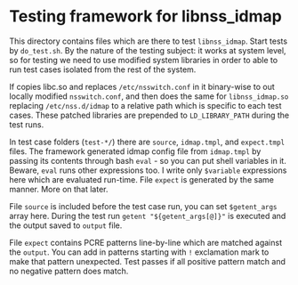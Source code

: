 # Testing framework for libnss_idmap

This directory contains files which are there to test `libnss_idmap`.
Start tests by `do_test.sh`. By the nature of the testing subject: it
works at system level, so for testing we need to use modified system libraries
in order to able to run test cases isolated from the rest of the system.

If copies libc.so and replaces `/etc/nsswitch.conf` in it binary-wise to
out locally modified `nsswitch.conf`, and then does the same for `libnss_idmap.so`
replacing `/etc/nss.d/idmap` to a relative path which is specific to each test cases.
These patched libraries are prepended to `LD_LIBRARY_PATH` during the test runs.

In test case folders (`test-*/`) there are `source`, `idmap.tmpl`, and `expect.tmpl`
files. The framework generated idmap config file from `idmap.tmpl` by passing its
contents through bash `eval` - so you can put shell variables in it. Beware, `eval`
runs other expressions too. I write only `$variable` expressions here which are
evaluated run-time. File `expect` is generated by the same manner. More on that later.

File `source` is included before the test case run, you can set `$getent_args` array
here. During the test run `getent "${getent_args[@]}"` is executed and the output saved
to `output` file.

File `expect` contains PCRE patterns line-by-line which are matched against the `output`.
You can add in patterns starting with `!` exclamation mark to make that pattern unexpected.
Test passes if all positive pattern match and no negative pattern does match.
